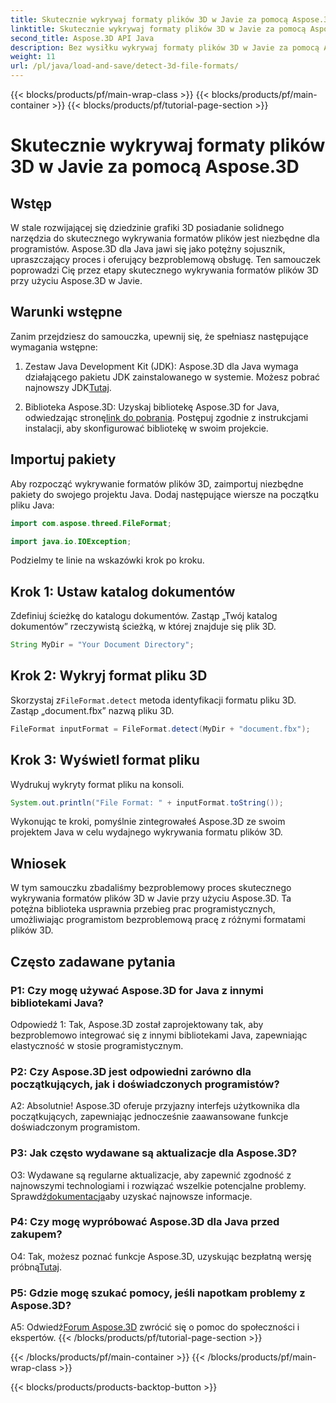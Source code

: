 ```yaml
---
title: Skutecznie wykrywaj formaty plików 3D w Javie za pomocą Aspose.3D
linktitle: Skutecznie wykrywaj formaty plików 3D w Javie za pomocą Aspose.3D
second_title: Aspose.3D API Java
description: Bez wysiłku wykrywaj formaty plików 3D w Javie za pomocą Aspose.3D. Usprawnij proces programowania dzięki tej potężnej bibliotece.
weight: 11
url: /pl/java/load-and-save/detect-3d-file-formats/
---
```


{{< blocks/products/pf/main-wrap-class >}}
{{< blocks/products/pf/main-container >}}
{{< blocks/products/pf/tutorial-page-section >}}

# Skutecznie wykrywaj formaty plików 3D w Javie za pomocą Aspose.3D

## Wstęp

W stale rozwijającej się dziedzinie grafiki 3D posiadanie solidnego narzędzia do skutecznego wykrywania formatów plików jest niezbędne dla programistów. Aspose.3D dla Java jawi się jako potężny sojusznik, upraszczający proces i oferujący bezproblemową obsługę. Ten samouczek poprowadzi Cię przez etapy skutecznego wykrywania formatów plików 3D przy użyciu Aspose.3D w Javie.

## Warunki wstępne

Zanim przejdziesz do samouczka, upewnij się, że spełniasz następujące wymagania wstępne:

1. Zestaw Java Development Kit (JDK): Aspose.3D dla Java wymaga działającego pakietu JDK zainstalowanego w systemie. Możesz pobrać najnowszy JDK[Tutaj](https://www.oracle.com/java/technologies/javase-downloads.html).

2.  Biblioteka Aspose.3D: Uzyskaj bibliotekę Aspose.3D for Java, odwiedzając stronę[link do pobrania](https://releases.aspose.com/3d/java/). Postępuj zgodnie z instrukcjami instalacji, aby skonfigurować bibliotekę w swoim projekcie.

## Importuj pakiety

Aby rozpocząć wykrywanie formatów plików 3D, zaimportuj niezbędne pakiety do swojego projektu Java. Dodaj następujące wiersze na początku pliku Java:

```java
import com.aspose.threed.FileFormat;

import java.io.IOException;
```

Podzielmy te linie na wskazówki krok po kroku.

## Krok 1: Ustaw katalog dokumentów

Zdefiniuj ścieżkę do katalogu dokumentów. Zastąp „Twój katalog dokumentów” rzeczywistą ścieżką, w której znajduje się plik 3D.

```java
String MyDir = "Your Document Directory";
```

## Krok 2: Wykryj format pliku 3D

 Skorzystaj z`FileFormat.detect` metoda identyfikacji formatu pliku 3D. Zastąp „document.fbx” nazwą pliku 3D.

```java
FileFormat inputFormat = FileFormat.detect(MyDir + "document.fbx");
```

## Krok 3: Wyświetl format pliku

Wydrukuj wykryty format pliku na konsoli.

```java
System.out.println("File Format: " + inputFormat.toString());
```

Wykonując te kroki, pomyślnie zintegrowałeś Aspose.3D ze swoim projektem Java w celu wydajnego wykrywania formatu plików 3D.

## Wniosek

W tym samouczku zbadaliśmy bezproblemowy proces skutecznego wykrywania formatów plików 3D w Javie przy użyciu Aspose.3D. Ta potężna biblioteka usprawnia przebieg prac programistycznych, umożliwiając programistom bezproblemową pracę z różnymi formatami plików 3D.

## Często zadawane pytania

### P1: Czy mogę używać Aspose.3D for Java z innymi bibliotekami Java?

Odpowiedź 1: Tak, Aspose.3D został zaprojektowany tak, aby bezproblemowo integrować się z innymi bibliotekami Java, zapewniając elastyczność w stosie programistycznym.

### P2: Czy Aspose.3D jest odpowiedni zarówno dla początkujących, jak i doświadczonych programistów?

A2: Absolutnie! Aspose.3D oferuje przyjazny interfejs użytkownika dla początkujących, zapewniając jednocześnie zaawansowane funkcje doświadczonym programistom.

### P3: Jak często wydawane są aktualizacje dla Aspose.3D?

 O3: Wydawane są regularne aktualizacje, aby zapewnić zgodność z najnowszymi technologiami i rozwiązać wszelkie potencjalne problemy. Sprawdź[dokumentacja](https://reference.aspose.com/3d/java/)aby uzyskać najnowsze informacje.

### P4: Czy mogę wypróbować Aspose.3D dla Java przed zakupem?

 O4: Tak, możesz poznać funkcje Aspose.3D, uzyskując bezpłatną wersję próbną[Tutaj](https://releases.aspose.com/).

### P5: Gdzie mogę szukać pomocy, jeśli napotkam problemy z Aspose.3D?

 A5: Odwiedź[Forum Aspose.3D](https://forum.aspose.com/c/3d/18) zwrócić się o pomoc do społeczności i ekspertów.
{{< /blocks/products/pf/tutorial-page-section >}}

{{< /blocks/products/pf/main-container >}}
{{< /blocks/products/pf/main-wrap-class >}}

{{< blocks/products/products-backtop-button >}}
